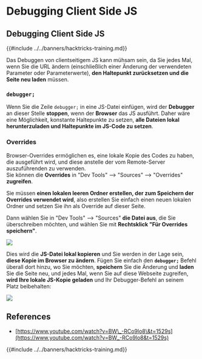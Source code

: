 # Debugging Client Side JS

## Debugging Client Side JS

{{#include ../../banners/hacktricks-training.md}}

Das Debuggen von clientseitigem JS kann mühsam sein, da Sie jedes Mal, wenn Sie die URL ändern (einschließlich einer Änderung der verwendeten Parameter oder Parameterwerte), **den Haltepunkt zurücksetzen und die Seite neu laden** müssen.

### `debugger;`

Wenn Sie die Zeile `debugger;` in eine JS-Datei einfügen, wird der **Debugger** an dieser Stelle **stoppen**, wenn der **Browser** das JS ausführt. Daher wäre eine Möglichkeit, konstante Haltepunkte zu setzen, **alle Dateien lokal herunterzuladen und Haltepunkte im JS-Code zu setzen**.

### Overrides

Browser-Overrides ermöglichen es, eine lokale Kopie des Codes zu haben, die ausgeführt wird, und diese anstelle der vom Remote-Server auszuführenden zu verwenden.\
Sie können die **Overrides** in "Dev Tools" --> "Sources" --> "Overrides" **zugreifen**.

Sie müssen **einen lokalen leeren Ordner erstellen, der zum Speichern der Overrides verwendet wird**, also erstellen Sie einfach einen neuen lokalen Ordner und setzen Sie ihn als Override auf dieser Seite.

Dann wählen Sie in "Dev Tools" --> "Sources" **die Datei aus**, die Sie überschreiben möchten, und wählen Sie mit **Rechtsklick "Für Overrides speichern"**.

![](<../../images/image (742).png>)

Dies wird die **JS-Datei lokal kopieren** und Sie werden in der Lage sein, **diese Kopie im Browser zu ändern**. Fügen Sie einfach den **`debugger;`** Befehl überall dort hinzu, wo Sie möchten, **speichern** Sie die Änderung und **laden** Sie die Seite neu, und jedes Mal, wenn Sie auf diese Webseite zugreifen, **wird Ihre lokale JS-Kopie geladen** und Ihr Debugger-Befehl an seinem Platz beibehalten:

![](<../../images/image (594).png>)

## References

- [https://www.youtube.com/watch?v=BW\_-RCo9lo8\&t=1529s](https://www.youtube.com/watch?v=BW_-RCo9lo8&t=1529s)

{{#include ../../banners/hacktricks-training.md}}

